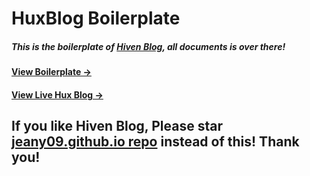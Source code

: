 # HuxBlog Boilerplate

##### This is the boilerplate of [Hiven Blog](https://github.com/jeany09/jeany09.github.io), all documents is over there!

#### [View Boilerplate &rarr;](http://jeany09.github.io/myblog/)

#### [View Live Hux Blog &rarr;](http://jeany09.github.io)

## If you like Hiven Blog, Please star [jeany09.github.io repo](https://github.com/Huxpro/huxpro.github.io) instead of this! Thank you!